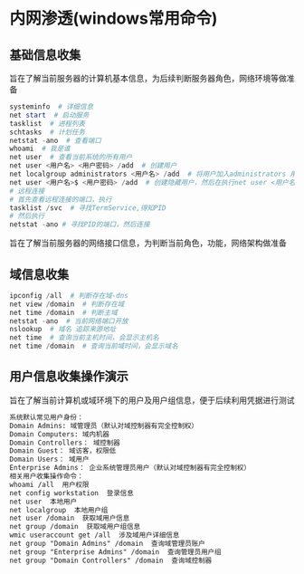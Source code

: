 # 内网渗透(windows常用命令)

## 基础信息收集

旨在了解当前服务器的计算机基本信息，为后续判断服务器角色，网络环境等做准备

```powershell
systeminfo  # 详细信息
net start  # 启动服务
tasklist  # 进程列表
schtasks  # 计划任务
netstat -ano  # 查看端口
whoami  # 我是谁
net user  # 查看当前系统的所有用户
net user <用户名> <用户密码> /add  # 创建用户
net localgroup administrators <用户名> /add  # 将用户加入administrators 用户组
net user <用户名>$ <用户密码> /add  # 创建隐藏用户，然后在执行net user <用户名>$ 发现用户的确存在
# 远程连接
# 首先查看远程连接的端口，执行
tasklist /svc  # 寻找TermService,得知PID
# 然后执行
netstat -ano # 寻找PID的端口，然后连接
```

旨在了解当前服务器的网络接口信息，为判断当前角色，功能，网络架构做准备

## 域信息收集

```powershell
ipconfig /all  # 判断存在域-dns
net view /domain  # 判断存在域
net time /domain  # 判断主域
netstat -ano  # 当前网络端口开放
nslookup  # 域名 追踪来源地址
net time  # 查询当前主机时间，会显示主机名
net time /domain  # 查询当前域时间，会显示域名
```

## 用户信息收集操作演示

旨在了解当前计算机或域环境下的用户及用户组信息，便于后续利用凭据进行测试

```txt
系统默认常见用户身份：
Domain Admins: 域管理员（默认对域控制器有完全控制权）
Domain Computers: 域内机器
Domain Controllers： 域控制器
Domain Guest： 域访客，权限低
Domain Users： 域用户
Enterprise Admins： 企业系统管理员用户（默认对域控制器有完全控制权）
相关用户收集操作命令：
whoami /all  用户权限
net config workstation  登录信息
net user  本地用户
net localgroup  本地用户组
net user /domain  获取域用户信息
net group /domain  获取域用户组信息
wmic useraccount get /all  涉及域用户详细信息
net group "Domain Admins" /domain  查询域管理员账户
net group "Enterprise Admins" /domain  查询管理员用户组
net group "Domain Controllers" /domain  查询域控制器
```
